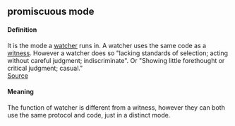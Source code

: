## promiscuous mode

<h4>Definition</h4><p>It is the mode a <a href="watcher">watcher</a> runs in. A watcher uses the same code as a <a href="witness">witness</a>. However a watcher does so &quot;lacking standards of selection; acting without careful judgment; indiscriminate&quot;. Or &quot;Showing little forethought or critical judgment; casual.&quot;<br><a href="https://www.wordnik.com/words/promiscuous">Source</a></p><h4>Meaning</h4><p>The function of watcher is different from a witness, however they can both use the same protocol and code, just in a distinct mode.</p>

